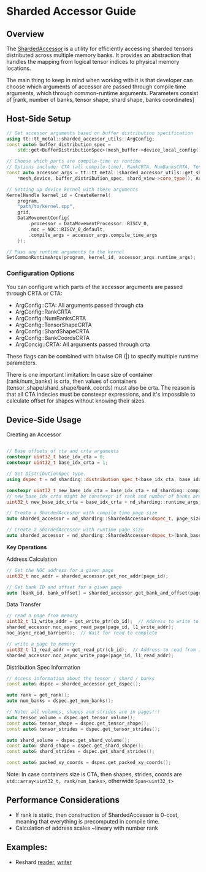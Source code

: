 # Sharded Accessor Guide

## Overview

The [ShardedAccessor](tt_metal/hw/inc/accessor/sharded_accessor.h) is a utility for efficiently accessing sharded tensors distributed across multiple memory banks. It provides an abstraction that handles the mapping from logical tensor indices to physical memory locations.

The main thing to keep in mind when working with it is that developer can choose which arguments of accessor are passed through compile time arguments, which through common-runtime arguments.
Parameters consist of [rank, number of banks, tensor shape, shard shape, banks coordinates]


## Host-Side Setup

```c++
// Get accessor arguments based on buffer distribution specification
using tt::tt_metal::sharded_accessor_utils::ArgConfig;
const auto& buffer_distribution_spec =
    std::get<BufferDistributionSpec>(mesh_buffer->device_local_config().shard_parameters.value());

// Choose which parts are compile-time vs runtime
// Options include: CTA (all compile-time), RankCRTA, NumBanksCRTA, TensorShapeCRTA, ShardShapeCRTA, BankCoordsCRTA
const auto accessor_args = tt::tt_metal::sharded_accessor_utils::get_sharded_accessor_args(
    *mesh_device, buffer_distribution_spec, shard_view->core_type(), ArgConfig::NumBanksCRTA | ArgConfig::BankCoordsCRTA); // Number of banks and bank coordinates passed through crta, rest - cta

// Setting up device kernel with these arguments
KernelHandle kernel_id = CreateKernel(
    program,
    "path/to/kernel.cpp",
    grid,
    DataMovementConfig{
        .processor = DataMovementProcessor::RISCV_0,
        .noc = NOC::RISCV_0_default,
        .compile_args = accessor_args.compile_time_args
    });

// Pass any runtime arguments to the kernel
SetCommonRuntimeArgs(program, kernel_id, accessor_args.runtime_args);
```

### Configuration Options
You can configure which parts of the accessor arguments are passed through CRTA or CTA:

- ArgConfig::CTA: All arguments passed through cta
- ArgConfig::RankCRTA
- ArgConfig::NumBanksCRTA
- ArgConfig::TensorShapeCRTA
- ArgConfig::ShardShapeCRTA
- ArgConfig::BankCoordsCRTA
- ArgConcig::CRTA: All arguments passed through crta

These flags can be combined with bitwise OR (|) to specify multiple runtime parameters.

There is one important limitation: In case size of container (rank/num_banks) is crta, then values of containers (tensor_shape/shard_shape/bank_coords) must also be crta. The reason is that all CTA indecies must be constexpr expressions, and it's impossible to calculate offset for shapes without knowing their sizes.

## Device-Side Usage
Creating an Accessor

```c++

// Base offsets of cta and crta arguments
constexpr uint32_t base_idx_cta = 0;
constexpr uint32_t base_idx_crta = 1;

// Get DistributionSpec type.
using dspec_t = nd_sharding::distribution_spec_t<base_idx_cta, base_idx_crta>;

constexpr uint32_t new_base_idx_cta = base_idx_cta + nd_sharding::compile_time_args_skip<dspec_t>();
// new_base_idx_crta might be constexpr if rank and number of banks are static
uint32_t new_base_idx_crta = base_idx_crta + nd_sharding::runtime_args_skip<dspec_t>();

// Create a ShardedAccessor with compile time page size
auto sharded_accessor = nd_sharding::ShardedAccessor<dspec_t, page_size>(bank_base_address);

// Create a ShardedAccessor with runtime page size
auto sharded_accessor = nd_sharding::ShardedAccessor<dspec_t>(bank_base_address, page_size);
```

**Key Operations**

Address Calculation

```c++
// Get the NOC address for a given page
uint32_t noc_addr = sharded_accessor.get_noc_addr(page_id);

// Get bank ID and offset for a given page
auto [bank_id, bank_offset] = sharded_accessor.get_bank_and_offset(page_id);
```

Data Transfer

```c++
// read a page from memory
uint32_t l1_write_addr = get_write_ptr(cb_id);  // Address to write to in L1 memory
sharded_accessor.noc_async_read_page(page_id, l1_write_addr);
noc_async_read_barrier();  // Wait for read to complete

// write a page to memory
uint32_t l1_read_addr = get_read_ptr(cb_id);  // Address to read from in L1 memory
sharded_accessor.noc_async_write_page(page_id, l1_read_addr);
```

Distribution Spec Information

```c++
// Access information about the tensor / shard / banks
const auto& dspec = sharded_accessor.get_dspec();

auto rank = get_rank();
auto num_banks = dspec.get_num_banks();

// Note: all volumes, shapes and strides are in pages!!!
auto tensor_volume = dspec.get_tensor_volume();
const auto& tensor_shape = dspec.get_tensor_shape();
const auto& tensor_strides = dspec.get_tensor_strides();

auto shard_volume = dspec.get_shard_volume();
const auto& shard_shape = dspec.get_shard_shape();
const auto& shard_strides = dspec.get_shard_strides();

const auto& packed_xy_coords = dspec.get_packed_xy_coords();
```

Note: In case containers size is CTA, then shapes, strides, coords are `std::array<uint32_t, rank/num_banks>`, otherwide `Span<uint32_t>`


## Performance Considerations
- If rank is static, then construction of ShardedAccessor is 0-cost, meaning that everything is precomputed in compile time.
- Calculation of address scales ~lineary with number rank


## Examples:
- Reshard [reader](tests/ttnn/unit_tests/gtests/accessor/kernels/reader_reshard.cpp), [writer](tests/ttnn/unit_tests/gtests/accessor/kernels/writer_reshard.cpp)
